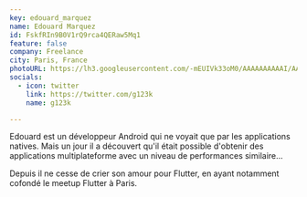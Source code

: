 ```yaml
---
key: edouard_marquez
name: Edouard Marquez
id: FskfRIn9B0V1rQ9rca4QERaw5Mq1
feature: false
company: Freelance
city: Paris, France
photoURL: https://lh3.googleusercontent.com/-mEUIVk33oM0/AAAAAAAAAAI/AAAAAAABPEk/iY71eaEL1qc/photo.jpg
socials:
  - icon: twitter
    link: https://twitter.com/g123k
    name: g123k

---
```

Edouard est un développeur Android qui ne voyait que par les applications natives.
Mais un jour il a découvert qu'il était possible d'obtenir des applications multiplateforme avec un niveau de performances similaire...

Depuis il ne cesse de crier son amour pour Flutter, en ayant notamment cofondé le meetup Flutter à Paris.
